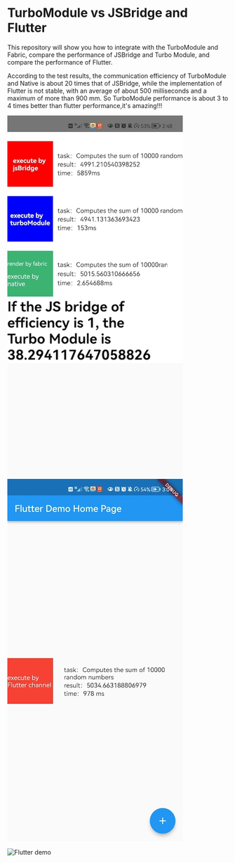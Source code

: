 # TurboModule vs JSBridge and Flutter

This repository will show you how to integrate with the TurboModule and Fabric, compare the performance of JSBridge and Turbo Module, and compare the performance of Flutter.

According to the test results, the communication efficiency of TurboModule and Native is about 20 times that of JSBridge, while the implementation of Flutter is not stable, with an average of about 500 milliseconds and a maximum of more than 900 mm. So TurboModule performance is about 3 to 4 times better than flutter performance,it's amazing!!!

![](./img2.jpg)
![](./img1.jpg)

![Flutter demo](https://github.com/bozaigao/flutterDemo)
